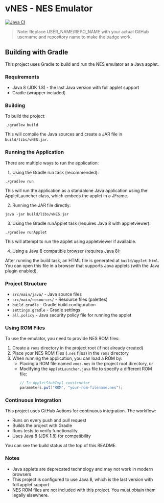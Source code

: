 # vNES - NES Emulator

[![Java CI](https://github.com/USER_NAME/REPO_NAME/actions/workflows/build.yml/badge.svg)](https://github.com/USER_NAME/REPO_NAME/actions/workflows/build.yml)

> Note: Replace USER_NAME/REPO_NAME with your actual GitHub username and repository name to make the badge work.

## Building with Gradle

This project uses Gradle to build and run the NES emulator as a Java applet.

### Requirements

- Java 8 (JDK 1.8) - the last Java version with full applet support
- Gradle (wrapper included)

### Building

To build the project:

```
./gradlew build
```

This will compile the Java sources and create a JAR file in `build/libs/vNES.jar`.

### Running the Application

There are multiple ways to run the application:

1. Using the Gradle run task (recommended):

```
./gradlew run
```

This will run the application as a standalone Java application using the AppletLauncher class, which embeds the applet in a JFrame.

2. Running the JAR file directly:

```
java -jar build/libs/vNES.jar
```

3. Using the Gradle runApplet task (requires Java 8 with appletviewer):

```
./gradlew runApplet
```

This will attempt to run the applet using appletviewer if available.

4. Using a Java 8 compatible browser (requires Java 8):

After running the build task, an HTML file is generated at `build/applet.html`. You can open this file in a browser that supports Java applets (with the Java plugin enabled).

### Project Structure

- `src/main/java/` - Java source files
- `src/main/resources/` - Resource files (palettes)
- `build.gradle` - Gradle build configuration
- `settings.gradle` - Gradle settings
- `all.policy` - Java security policy file for running the applet

### Using ROM Files

To use the emulator, you need to provide NES ROM files:

1. Create a `roms` directory in the project root (if not already created)
2. Place your NES ROM files (`.nes` files) in the `roms` directory
3. When running the application, you can load a ROM by:
   - Placing a ROM file named `vnes.nes` in the project root directory, or
   - Modifying the `AppletLauncher.java` file to specify a different ROM file:
     ```java
     // In AppletStubImpl constructor
     parameters.put("ROM", "your-rom-filename.nes");
     ```

### Continuous Integration

This project uses GitHub Actions for continuous integration. The workflow:

- Runs on every push and pull request
- Builds the project with Gradle
- Runs tests to verify functionality
- Uses Java 8 (JDK 1.8) for compatibility

You can see the build status at the top of this README.

### Notes

- Java applets are deprecated technology and may not work in modern browsers
- This project is configured to use Java 8, which is the last version with full applet support
- NES ROM files are not included with this project. You must obtain them legally elsewhere.
